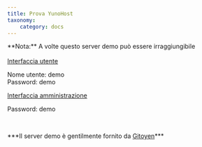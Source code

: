 ```yaml
---
title: Prova YunoHost
taxonomy:
    category: docs
---
```


<div class="alert alert-warning" markdown="1">
**Nota:** A volte questo server demo può essere irraggiungibile
<br>

</div>

<br>

  <div class="row text-center">
    <div class="col-md-6">
      <a href="https://demo.yunohost.org/" target="_blank" class="btn btn-success btn-lg"><span class="glyphicon glyphicon-user"></span> Interfaccia utente</a>
      <p class="text-muted">Nome utente: demo<br>Password: demo</p>
    </div>
    <div class="col-md-5">
      <a href="https://demo.yunohost.org/yunohost/admin" target="_blank" class="btn btn-primary btn-lg"><span class="glyphicon glyphicon-lock"></span> Interfaccia amministrazione</a>
      <p class="text-muted">Password: demo</p>
    </div>
  </div>

<br>

<p class="text-center" markdown="1">
***Il server demo è gentilmente fornito da
<a href="https://www.gitoyen.net" target="_blank">Gitoyen</a>***
</p>
